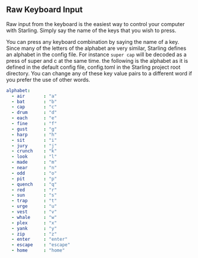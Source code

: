 ## Raw Keyboard Input
Raw input from the keyboard is the easiest way to control your computer with Starling. Simply say the name of the keys that you wish to press.

You can press any keyboard combination by saying the name of a key. Since many of the letters  of the alphabet are very similar, Starling defines an alphabet in the config file. For instance 
`super cap` will  be decoded as a press of super and c at the same time. 
 the following is the alphabet as it is defined in the default config file, config.toml in the Starling project root directory.
 You can change any of these key value pairs to a different word if you  prefer the use of other words.


```yaml
alphabet: 
  - air       : "a" 
  - bat       : "b" 
  - cap       : "c" 
  - drum      : "d" 
  - each      : "e" 
  - fine      : "f" 
  - gust      : "g" 
  - harp      : "h" 
  - sit       : "i" 
  - jury      : "j" 
  - crunch    : "k" 
  - look      : "l" 
  - made      : "m" 
  - near      : "n" 
  - odd       : "o" 
  - pit       : "p" 
  - quench    : "q" 
  - red       : "r" 
  - sun       : "s" 
  - trap      : "t" 
  - urge      : "u" 
  - vest      : "v" 
  - whale     : "w" 
  - plex      : "x" 
  - yank      : "y" 
  - zip       : "z"    
  - enter     : "enter"
  - escape    : "escape"
  - home      : "home"
```

